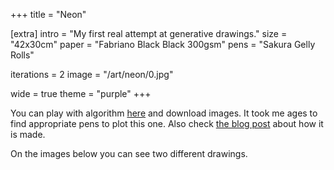 +++
title = "Neon"

[extra]
intro = "My first real attempt at generative drawings."
size = "42x30cm"
paper = "Fabriano Black Black 300gsm"
pens = "Sakura Gelly Rolls"

iterations = 2
image = "/art/neon/0.jpg"

wide = true
theme = "purple"
+++

You can play with algorithm [here](https://neon.muffinman.io/) and download images. It took me ages to find appropriate pens to plot this one. Also check [the blog post](/blog/neon-generative-art-piece-made-using-2d-vector-field/) about how it is made.

On the images below you can see two different drawings.

